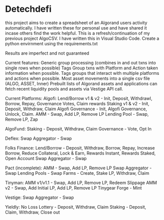 # Detechdefi
this project aims to create a spreadsheet of an Algorand users activity automatically.
I have written these for personal use and have shared it incase others find the work helpful.
This is a refresh/continuation of my previous project AlgoCSV.
I have written this in Visual Studio Code. Create a python envirnment using the requirements.txt

Results are imperfect and not guaranteed

Current features:
Generic group processing (combines in and out txns into single rows when possible)
Tags Group txns with Platform and Action taken information when possible.
Tags groups that interact with multiple platforms and actions when possible.
Most asset movements into a single csv file (ALGO, ASSET, Inner)
Prebuilt lists of Algorand assets and applications
can fetch recent liquidity pools and assets via Vestige API call.

Current Platforms:
Algofi:
    Lend/Borrow v1 & v2 - Init, Deposit, Withdrawl, Borrow, Repay, Governance Votes, Claim rewards
    Staking v1 & v2 - Init, Deposit, Withdraw, Claim
    Algofi Governance - Init, Algofi Governance, Unlock, Claim.
    AMM - Swap, Add LP, Remove LP
    Lending Pool - Swap, Remove LP, Zap

AlgoFund:
    Staking - Deposit, Withdraw, Claim
    Governance - Vote, Opt In

Deflex:
    Swap Aggregator - Swap

Folks Finance:
    Lend/Borrow - Deposit, Withdraw, Borrow, Repay, Increase Borrow, Reduce Collateral,
    Lock & Earn, Rewards Instant, Rewards Staked, Open Account
    Swap Aggregator - Swap

Pact (incomplete):
    AMM - Swap, Add LP, Remove LP
    Swap Aggregator - Swap
    Lending Pools - Swap
    Farms - Create, Stake LP, Withdraw, Claim

Tinyman:
    AMM v1/v1.1 - Swap, Add LP, Remove LP, Redeem Slippage
    AMM v2 - Swap, Add Initial LP, Add LP, Remove LP
    Tinygear Forge - Mint

Vestige:
    Swap Aggregator - Swap

Yieldly:
    No Loss Lottery - Deposit, Withdraw, Claim
    Staking - Deposit, Claim, Withdraw, Close out
